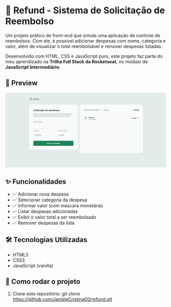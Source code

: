 # 💸 Refund - Sistema de Solicitação de Reembolso

Um projeto prático de front-end que simula uma aplicação de controle de reembolsos. Com ele, é possível adicionar despesas com nome, categoria e valor, além de visualizar o total reembolsável e remover despesas listadas.

Desenvolvido com HTML, CSS e JavaScript puro, este projeto faz parte do meu aprendizado na **Trilha Full Stack da Rocketseat**, no módulo de **JavaScript Intermediário**.

## 📸 Preview

![Preview da aplicação](./img/preview.png)

## ✨ Funcionalidades

- ✅ Adicionar nova despesa
- ✅ Selecionar categoria da despesa
- ✅ Informar valor (com máscara monetária)
- ✅ Listar despesas adicionadas
- ✅ Exibir o valor total a ser reembolsado
- ✅ Remover despesas da lista


## 🛠️ Tecnologias Utilizadas

- HTML5
- CSS3
- JavaScript (vanilla)

## 🚀 Como rodar o projeto

1. Clone este repositório:
git clone https://github.com/JanieleCristina00/refund.git

